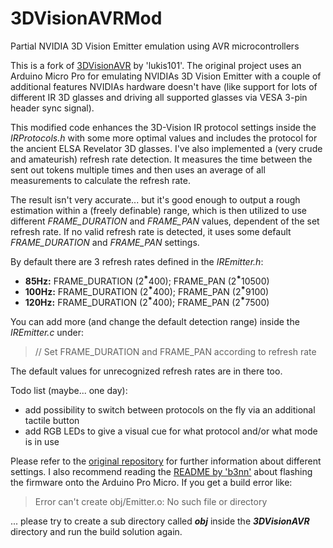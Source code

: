 # 3DVisionAVRMod
Partial NVIDIA 3D Vision Emitter emulation using AVR microcontrollers  

This is a fork of [3DVisionAVR](https://github.com/lukis101/3DVisionAVR) by 'lukis101'. The original project uses an Arduino Micro Pro for emulating NVIDIAs 3D Vision Emitter with a couple of additional features NVIDIAs hardware doesn't have (like support for lots of different IR 3D glasses and driving all supported glasses via VESA 3-pin header sync signal).

This modified code enhances the 3D-Vision IR protocol settings inside the *IRProtocols.h* with some more optimal values and includes the protocol for the ancient ELSA Revelator 3D glasses. I've also implemented a (very crude and amateurish) refresh rate detection. It measures the time between the sent out tokens multiple times and then uses an average of all measurements to calculate the refresh rate.

The result isn't very accurate... but it's good enough to output a rough estimation within a (freely definable) range, which is then utilized to use different *FRAME_DURATION* and *FRAME_PAN* values, dependent of the set refresh rate. If no valid refresh rate is detected, it uses some default *FRAME_DURATION* and *FRAME_PAN* settings.

By default there are 3 refresh rates defined in the *IREmitter.h*:
* **85Hz:** FRAME_DURATION (2   ⃰400); FRAME_PAN (2   ⃰10500)
* **100Hz:** FRAME_DURATION (2   ⃰400); FRAME_PAN (2   ⃰9100)
* **120Hz:** FRAME_DURATION (2   ⃰400); FRAME_PAN (2   ⃰7500)

You can add more (and change the default detection range) inside the *IREmitter.c* under:
> // Set FRAME_DURATION and FRAME_PAN according to refresh rate

The default values for unrecognized refresh rates are in there too.

Todo list (maybe... one day):
* add possibility to switch between protocols on the fly via an additional tactile button
* add RGB LEDs to give a visual cue for what protocol and/or what mode is in use

Please refer to the [original repository](https://github.com/lukis101/3DVisionAVR) for further information about different settings. I also recommend reading the [README by 'b3nn'](https://github.com/b3nn/3DVisionAVR-Hardware/blob/main/README-FLASH-FIRMWARE.md) about flashing the firmware onto the Arduino Pro Micro. If you get a build error like:
> Error can't create obj/Emitter.o: No such file or directory

... please try to create a sub directory called ***obj*** inside the ***3DVisionAVR*** directory and run the build solution again.
